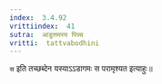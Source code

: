 ```yaml
---
index:  3.4.92
vrittiindex:  41
sutra:  आडुत्तमस्य पिच्च
vritti:  tattvabodhini 
---
```


`स` इति तच्छब्देन यस्याऽऽडागमः स परामृश्यत इत्याहुः॥

